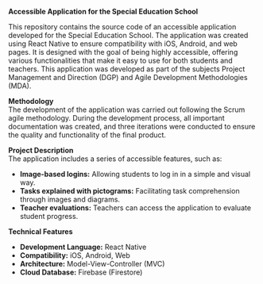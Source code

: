 **Accessible Application for the Special Education School**

This repository contains the source code of an accessible application developed for the Special Education School. The application was created using React Native to ensure compatibility with iOS, Android, and web pages. It is designed with the goal of being highly accessible, offering various functionalities that make it easy to use for both students and teachers. This application was developed as part of the subjects Project Management and Direction (DGP) and Agile Development Methodologies (MDA).

**Methodology**  
The development of the application was carried out following the Scrum agile methodology. During the development process, all important documentation was created, and three iterations were conducted to ensure the quality and functionality of the final product.

**Project Description**  
The application includes a series of accessible features, such as:  
- **Image-based logins:** Allowing students to log in in a simple and visual way.  
- **Tasks explained with pictograms:** Facilitating task comprehension through images and diagrams.  
- **Teacher evaluations:** Teachers can access the application to evaluate student progress.  

**Technical Features**  
- **Development Language:** React Native  
- **Compatibility:** iOS, Android, Web  
- **Architecture:** Model-View-Controller (MVC)  
- **Cloud Database:** Firebase (Firestore)  
